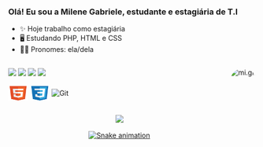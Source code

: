 ### Olá! Eu sou a Milene Gabriele, estudante e estagiária de T.I
- ✨ Hoje trabalho como estagiária
- 🖥️ Estudando PHP, HTML e CSS
- 🏳️‍🌈 Pronomes: ela/dela

##
<div>
  <img align="right" alt="mi.gif" height="150" style="border-radius:50px;" src="https://media4.giphy.com/media/qcwYIvOwGtCU1y0r8h/giphy.gif?cid=790b7611dbf93d696e13e4d28b395a14a9de0b1d699b1533&rid=giphy.gif&ct=g">
  <a href="mailto:milenegabrielesantos.contato@gmail.com"><img src="https://img.shields.io/badge/-Gmail-%23333?style=for-the-badge&logo=gmail&logoColor=white" target="_blank"></a>
  <a href="https://www.linkedin.com/in/milenesantos42/" target="_blank"><img src="https://img.shields.io/badge/-LinkedIn-%230077B5?style=for-the-badge&logo=linkedin&logoColor=white" target="_blank"></a>
  <a href="https://instagram.com/mizinha.block" target="_blank"><img src="https://img.shields.io/badge/-Instagram-%23E4405F?style=for-the-badge&logo=instagram&logoColor=white" target="_blank"></a>
  <a href="https://twitter.com/_fuksboo" target="_blank"><img src="https://img.shields.io/badge/Twitter-1DA1F2?style=for-the-badge&logo=twitter&logoColor=white" target="_blank"></a>
</div>

<div style="display: inline_block"><br>
  <img align="center" alt="HTML" height="30" width="40" src="https://raw.githubusercontent.com/devicons/devicon/master/icons/html5/html5-original.svg">
  <img align="center" alt="CSS" height="30" width="40" src="https://raw.githubusercontent.com/devicons/devicon/master/icons/css3/css3-original.svg">
  <img align="center" alt="Git" height="30" width="40" src="https://icongr.am/devicon/github-original.svg?size=128&color=currentColor">
</div>

##

<div align="center">
  <a href="https://github.com/micodigo42">
  <img height="180em" src="https://github-readme-stats.vercel.app/api?username=micodigo42&show_icons=true&theme=dracula&include_all_commits=true&count_private=true"
/div>
    
![Snake animation](https://github.com/micodigo42/micodigo42/blob/output/github-contribution-grid-snake.svg)
